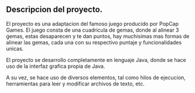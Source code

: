 ## Descripcion del proyecto.

El proyecto es una adaptacion del famoso juego producido por
PopCap Games. El juego consta de una cuadricula de gemas, donde
al alinear 3 gemas, estas desaparecen y te dan puntos, hay muchisimas
mas formas de alinear las gemas, cada una con su respectivo
puntaje y funcionalidades unicas.


El proyecto se desarrollo completamente en lenguaje Java,
donde se hace uso de la interfaz grafica propia de Java.

A su vez, se hace uso de diversos elementos, tal como hilos de ejecucion,
herramientas para leer y modificar archivos de texto, etc.

